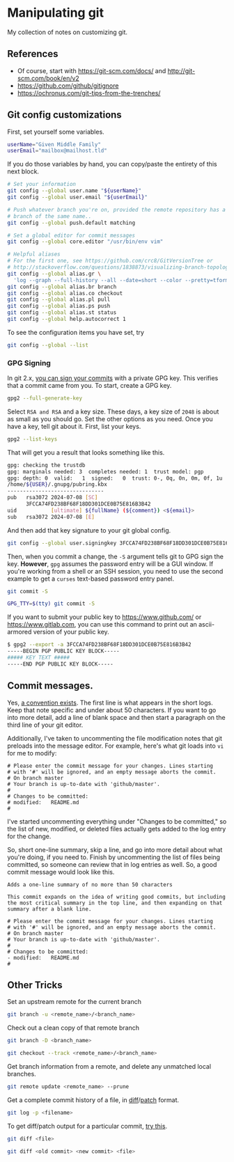 # Manipulating git

My collection of notes on customizing git.

## References
- Of course, start with https://git-scm.com/docs/ and http://git-scm.com/book/en/v2
- https://github.com/github/gitignore
- https://ochronus.com/git-tips-from-the-trenches/


## Git config customizations

First, set yourself some variables.

```bash
userName="Given Middle Family"
userEmail="mailbox@mailhost.tld"
```


If you do those variables by hand, you can copy/paste the entirety of this next
block.

```bash
# Set your information
git config --global user.name "${userName}"
git config --global user.email "${userEmail}"

# Push whatever branch you're on, provided the remote repository has a
# branch of the same name..
git config --global push.default matching

# Set a global editor for commit messages
git config --global core.editor "/usr/bin/env vim"

# Helpful aliases
# For the first one, see https://github.com/crc8/GitVersionTree or
# http://stackoverflow.com/questions/1838873/visualizing-branch-topology-in-git
git config --global alias.gr \
  'log --graph --full-history --all --date=short --color --pretty=tformat:"%x1b[31m%h%x09%x1b[32m%d%x1b[0m%x20%s%x20%x1b[33m(%an)%x1b[0m"'
git config --global alias.br branch
git config --global alias.co checkout
git config --global alias.pl pull
git config --global alias.ps push
git config --global alias.st status
git config --global help.autocorrect 1
```


To see the configuration items you have set, try

```bash
git config --global --list
```


### GPG Signing

<!-- ----1----5----2----5----3----5----4----5----5----5----6----5----7----5 -->
In git 2.x, [you can sign your commits][20200123a] with a private GPG key. This
verifies that a commit came from you. To start, create a GPG key.

```bash
gpg2 --full-generate-key
```

Select `RSA and RSA` and a key size. These days, a key size of `2048` is
about as small as you should go. Set the other options as you need. Once
you have a key, tell git about it. First, list your keys.

```bash
gpg2 --list-keys
```


That will get you a result that looks something like this.

```bash
gpg: checking the trustdb
gpg: marginals needed: 3  completes needed: 1  trust model: pgp
gpg: depth: 0  valid:   1  signed:   0  trust: 0-, 0q, 0n, 0m, 0f, 1u
/home/${USER}/.gnupg/pubring.kbx
-------------------------------
pub   rsa3072 2024-07-08 [SC]
      3FCCA74FD238BF68F18DD301DCE0B75E816B3B42
uid           [ultimate] ${fullName} (${comment}) <${email}>
sub   rsa3072 2024-07-08 [E]
```


And then add that key signature to your git global config.

```bash
git config --global user.signingkey 3FCCA74FD238BF68F18DD301DCE0B75E816B3B42
```

Then, when you commit a change, the `-S` argument tells git to GPG sign
the key. **However**, `gpg` assumes the password entry will be a GUI
window. If you're working from a shell or an SSH session, you need to
use the second example to get a `curses` text-based password entry panel.

```bash
git commit -S

GPG_TTY=$(tty) git commit -S
```


If you want to submit your public key to https://www.github.com/ or
https://www.gitlab.com, you can use this command to print out an
ascii-armored version of your public key.

```bash
$ gpg2 --export -a 3FCCA74FD238BF68F18DD301DCE0B75E816B3B42
-----BEGIN PGP PUBLIC KEY BLOCK-----
##### KEY TEXT #####
-----END PGP PUBLIC KEY BLOCK-----
```


[20200123a]: https://git-scm.com/book/en/v2/Git-Tools-Signing-Your-Work


## Commit messages.

Yes, [a convention exists][160303a]. The first line is what appears in the short logs. Keep that note specific and under about 50 characters. If you want to go into more detail, add a line of blank space and then start a paragraph on the third line of your git editor.

Additionally, I've taken to uncommenting the file modification notes that git preloads into the message editor. For example, here's what git loads into `vi` for me to modify:

```
# Please enter the commit message for your changes. Lines starting
# with '#' will be ignored, and an empty message aborts the commit.
# On branch master
# Your branch is up-to-date with 'github/master'.
#
# Changes to be committed:
# modified:   README.md
#

```

I've started uncommenting everything under "Changes to be committed," so the list of new, modified, or deleted files actually gets added to the log entry for the change.

So, short one-line summary, skip a line, and go into more detail about what you're doing, if you need to. Finish by uncommenting the list of files being committed, so someone can review that in log entries as well. So, a good commit message would look like this.

```
Adds a one-line summary of no more than 50 characters

This commit expands on the idea of writing good commits, but including
the most critical summary in the top line, and then expanding on that
summary after a blank line.

# Please enter the commit message for your changes. Lines starting
# with '#' will be ignored, and an empty message aborts the commit.
# On branch master
# Your branch is up-to-date with 'github/master'.
#
# Changes to be committed:
- modified:   README.md
#

```


[160303a]: http://chris.beams.io/posts/git-commit/

## Other Tricks

Set an upstream remote for the current branch

```bash
git branch -u <remote_name>/<branch_name>

```

Check out a clean copy of that remote branch

```bash
git branch -D <branch_name>

git checkout --track <remote_name>/<branch_name>

```

Get branch information from a remote, and delete any unmatched local branches.

```bash
git remote update <remote_name> --prune
```


Get a complete commit history of a file, in [diff][160303b]/[patch][160303c] format.

```bash
git log -p <filename>
```

To get diff/patch output for a particular commit, [try this][240707a].

```bash
git diff <file>

git diff <old commit> <new commit> <file>
```

[160303b]: https://linux.die.net/man/1/diff
[160303c]: https://linux.die.net/man/1/patch
[240707a]: https://riptutorial.com/git/example/4340/show-differences-for-a-specific-file-or-directory#example

